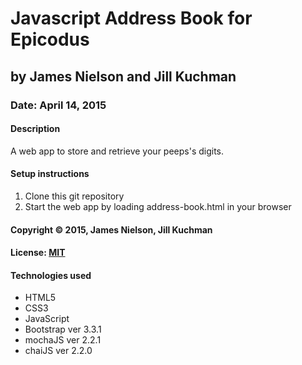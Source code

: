 # Javascript Address Book for Epicodus
## by James Nielson and Jill Kuchman
### Date: April 14, 2015
#### Description
A web app to store and retrieve your peeps's digits.

#### Setup instructions
1. Clone this git repository
2. Start the web app by loading address-book.html in your browser

#### Copyright © 2015, James Nielson, Jill Kuchman

#### License: [MIT](https://github.com/twbs/bootstrap/blob/master/LICENSE)  

#### Technologies used
- HTML5
- CSS3
- JavaScript
- Bootstrap ver 3.3.1
- mochaJS ver 2.2.1
- chaiJS ver 2.2.0
